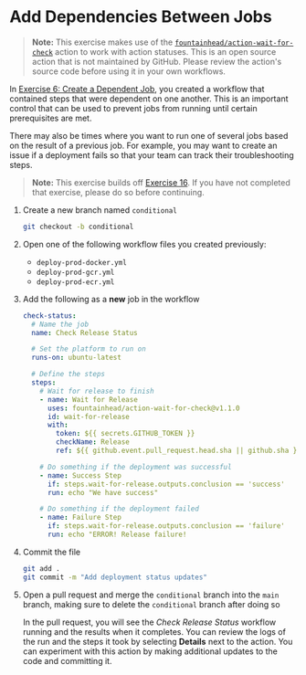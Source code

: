 # Add Dependencies Between Jobs

> **Note:** This exercise makes use of the
> [`fountainhead/action-wait-for-check`](https://github.com/fountainhead/action-wait-for-check)
> action to work with action statuses. This is an open source action that is not
> maintained by GitHub. Please review the action's source code before using it
> in your own workflows.

In [Exercise 6: Create a Dependent Job](./06-Create-Dependent-Job.md), you
created a workflow that contained steps that were dependent on one another. This
is an important control that can be used to prevent jobs from running until
certain prerequisites are met.

There may also be times where you want to run one of several jobs based on the
result of a previous job. For example, you may want to create an issue if a
deployment fails so that your team can track their troubleshooting steps.

> **Note:** This exercise builds off [Exercise 16](./16-Deploy-Docker.md). If
> you have not completed that exercise, please do so before continuing.

1. Create a new branch named `conditional`

   ```bash
   git checkout -b conditional
   ```

1. Open one of the following workflow files you created previously:
   - `deploy-prod-docker.yml`
   - `deploy-prod-gcr.yml`
   - `deploy-prod-ecr.yml`
1. Add the following as a **new** job in the workflow

   ```yaml
   check-status:
     # Name the job
     name: Check Release Status

     # Set the platform to run on
     runs-on: ubuntu-latest

     # Define the steps
     steps:
       # Wait for release to finish
       - name: Wait for Release
         uses: fountainhead/action-wait-for-check@v1.1.0
         id: wait-for-release
         with:
           token: ${{ secrets.GITHUB_TOKEN }}
           checkName: Release
           ref: ${{ github.event.pull_request.head.sha || github.sha }}

       # Do something if the deployment was successful
       - name: Success Step
         if: steps.wait-for-release.outputs.conclusion == 'success'
         run: echo "We have success"

       # Do something if the deployment failed
       - name: Failure Step
         if: steps.wait-for-release.outputs.conclusion == 'failure'
         run: echo "ERROR! Release failure!
   ```

1. Commit the file

   ```bash
   git add .
   git commit -m "Add deployment status updates"
   ```

1. Open a pull request and merge the `conditional` branch into the `main`
   branch, making sure to delete the `conditional` branch after doing so

   In the pull request, you will see the _Check Release Status_ workflow running
   and the results when it completes. You can review the logs of the run and the
   steps it took by selecting **Details** next to the action. You can experiment
   with this action by making additional updates to the code and committing it.
